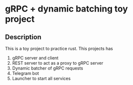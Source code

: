 # gRPC + dynamic batching toy project

## Description

This is a toy project to practice rust. 
This projects has
1. gRPC server and client
2. REST server to act as a proxy to gRPC server
3. Dynamic batcher of gRPC requests
4. Telegram bot
5. Launcher to start all services
